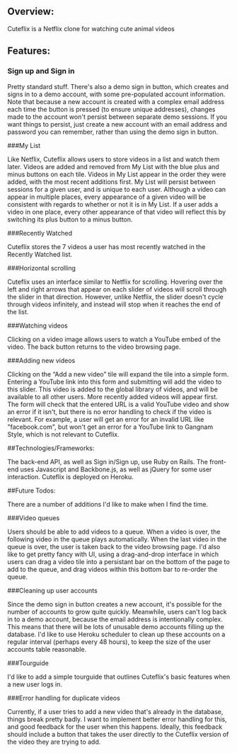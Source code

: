 ## Overview:

Cuteflix is a Netflix clone for watching cute animal videos


## Features:

### Sign up and Sign in

Pretty standard stuff. There's also a demo sign in button, which creates and signs in to a demo account, with some pre-populated account information. Note that because a new account is created with a complex email address each time the button is pressed (to ensure unique addresses), changes made to the account won't persist between separate demo sessions. If you want things to persist, just create a new account with an email address and password you can remember, rather than using the demo sign in button. 

###My List

Like Netflix, Cuteflix allows users to store videos in a list and watch them later. Videos are added and removed from My List with the blue plus and minus buttons on each tile. Videos in My List appear in the order they were added, with the most recent additions first. My List will persist between sessions for a given user, and is unique to each user. Although a video can appear in multiple places, every appearance of a given video will be consistent with regards to whether or not it is in My List. If a user adds a video in one place, every other appearance of that video will reflect this by switching its plus button to a minus button. 

###Recently Watched

Cuteflix stores the 7 videos a user has most recently watched in the Recently Watched list. 

###Horizontal scrolling

Cuteflix uses an interface similar to Netflix for scrolling. Hovering over the left and right arrows that appear on each slider of videos will scroll through the slider in that direction. However, unlike Netflix, the slider doesn't cycle through videos infinitely, and instead will stop when it reaches the end of the list.

###Watching videos

Clicking on a video image allows users to watch a YouTube embed of the video. The back button returns to the video browsing page. 

###Adding new videos

Clicking on the “Add a new video” tile will expand the tile into a simple form. Entering a YouTube link into this form and submitting will add the video to this slider. This video is added to the global library of videos, and will be available to all other users. More recently added videos will appear first. The form will check that the entered URL is a valid YouTube video and show an error if it isn't, but there is no error handling to check if the video is relevant. For example, a user will get an error for an invalid URL like "facebook.com", but won't get an error for a YouTube link to Gangnam Style, which is not relevant to Cuteflix. 

##Technologies/Frameworks:

The back-end API, as well as Sign in/Sign up, use Ruby on Rails. The front-end uses Javascript and Backbone.js, as well as jQuery for some user interaction. Cuteflix is deployed on Heroku.

##Future Todos:

There are a number of additions I'd like to make when I find the time.

###Video queues

Users should be able to add videos to a queue. When a video is over, the following video in the queue plays automatically. When the last video in the queue is over, the user is taken back to the video browsing page. I'd also like to get pretty fancy with UI, using a drag-and-drop interface in which users can drag a video tile into a persistant bar on the bottom of the page to add to the queue, and drag videos within this bottom bar to re-order the queue.

###Cleaning up user accounts

Since the demo sign in button creates a new account, it's possible for the number of accounts to grow quite quickly. Meanwhile, users can't log back in to a demo account, because the email address is intentionally complex. This means that there will be lots of unusable demo accounts filling up the database. I'd like to use Heroku scheduler to clean up these accounts on a regular interval (perhaps every 48 hours), to keep the size of the user accounts table reasonable.

###Tourguide

I'd like to add a simple tourguide that outlines Cuteflix's basic features when a new user logs in. 

###Error handling for duplicate videos

Currently, if a user tries to add a new video that's already in the database, things break pretty badly. I want to implement better error handling for this, and good feedback for the user when this happens. Ideally, this feedback should include a button that takes the user directly to the Cuteflix version of the video they are trying to add.


